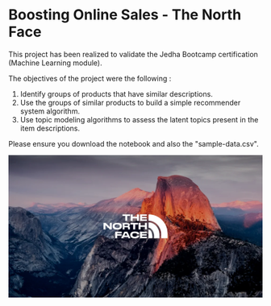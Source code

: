 # Boosting Online Sales - The North Face

This project has been realized to validate the Jedha Bootcamp certification (Machine Learning module).

The objectives of the project were the following :
1. Identify groups of products that have similar descriptions.
2. Use the groups of similar products to build a simple recommender system algorithm.
3. Use topic modeling algorithms to assess the latent topics present in the item descriptions.

Please ensure you download the notebook and also the "sample-data.csv".

![alt text](../img/north-face-logo.webp
)
